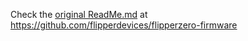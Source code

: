 Check the [original ReadMe.md](https://github.com/flipperdevices/flipperzero-firmware#readme) at https://github.com/flipperdevices/flipperzero-firmware
